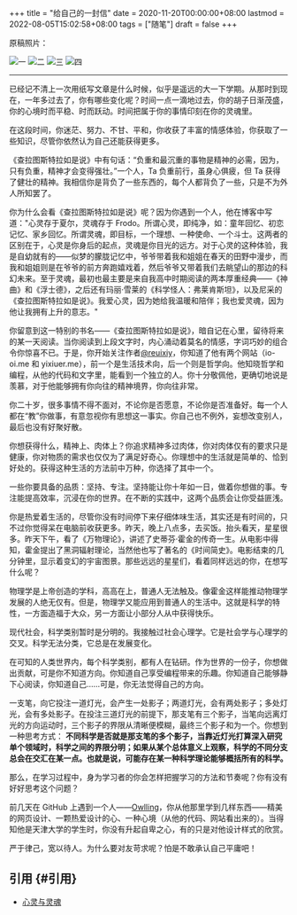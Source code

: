 +++
title = "给自己的一封信"
date = 2020-11-20T00:00:00+08:00
lastmod = 2022-08-05T15:02:58+08:00
tags = ["随笔"]
draft = false
+++

原稿照片：

![](/images/a-letter-to-myself-1.jpg "一")
![](/images/a-letter-to-myself-2.jpg "二")
![](/images/a-letter-to-myself-3.jpg "三")
![](/images/a-letter-to-myself-4.jpg "四")

---

已经记不清上一次用纸写文章是什么时候，似乎是遥远的大一下学期。从那时到现在，一年多过去了，你有哪些变化呢？时间一点一滴地过去，你的胡子日渐茂盛，你的心境时而平稳、时而跃动。时间把属于你的事情印刻在你的灵魂里。

在这段时间，你迷茫、努力、不甘、平和，你收获了丰富的情感体验，你获取了一些知识，尽管你依然认为自己还能获得更多。

《查拉图斯特拉如是说》中有句话：“负重和最沉重的事物是精神的必需，因为，只有负重，精神才会变得强壮。”一个人，Ta 负重前行，虽身心俱疲，但 Ta 获得了健壮的精神。我相信你是背负了一些东西的，每个人都背负了一些，只是不为外人所知罢了。

你为什么会看《查拉图斯特拉如是说》呢？因为你遇到一个人，他在博客中写道："心灵存于夏尔，灵魂存于 Frodo。所谓心灵，即纯净，如：童年回忆、初恋记忆、家乡回忆。所谓灵魂，即目标，一个理想、一种使命、一个斗士。这两者的区别在于，心灵是你身后的起点，灵魂是你目光的远方。对于心灵的这种体验，我是自幼就有的——似梦的朦胧记忆中，爷爷带着我和姐姐在春天的田野中漫步，而我和姐姐则是在爷爷的前方奔跑嬉戏着，然后爷爷又带着我们去眺望山的那边的科幻未来。至于灵魂，最初也最主要是来自我高中时期阅读的两本厚重经典——《神曲》和《浮士德》，之后还有玛丽·雪莱的《科学怪人：弗莱肯斯坦》，以及尼采的《查拉图斯特拉如是说》。我爱心灵，因为她给我温暖和陪伴；我也爱灵魂，因为他让我拥有上升的意志。"

你留意到这一特别的书名——《查拉图斯特拉如是说》，暗自记在心里，留待将来的某一天阅读。当你阅读到上段文字时，内心涌动着莫名的情感，字词巧妙的组合令你惊喜不已。于是，你开始关注作者[@reuixiy](https://github.com/reuixiy)，你知道了他有两个网站（io-oi.me 和 yixiuer.me），前一个是生活技术向，后一个则是哲学向。他知晓哲学和编程，从他的代码和文字里，能看到一个独立的人。你十分敬佩他，更确切地说是羡慕，对于他能够拥有你向往的精神境界，你向往非常。

你二十岁，很多事情不得不面对，不论你是否愿意，不论你是否准备好。每一个人都在“教”你做事，有意忽视你有思想这一事实。你自己也不例外，妄想改变别人，最后也没有好聚好散。

你想获得什么，精神上、肉体上？你追求精神多过肉体，你对肉体仅有的要求只是健康，你对物质的需求也仅仅为了满足好奇心。你理想中的生活就是简单的、恰到好处的。获得这种生活的方法前中万种，你选择了其中一个。

一些你要具备的品质：坚持、专注。坚持能让你十年如一日，做着你想做的事。专注能提高效率，沉浸在你的世界。在不断的实践中，这两个品质会让你受益匪浅。

你是热爱着生活的，尽管你没有时间停下来仔细体味生活，其实还是有时间的，只不过你觉得呆在电脑前收获更多。昨天，晚上八点多，去买饭。抬头看天，星星很多。昨天下午，看了《万物理论》，讲述了史蒂芬·霍金的传奇一生。从电影中得知，霍金提出了黑洞辐射理论，当然他也写了著名的《时间简史》。电影结束的几分钟里，显示着变幻的宇宙图景。那些远远的星星们，看着同样远远的你，在想写什么呢？

物理学是上帝创造的学科，高高在上，普通人无法触及。像霍金这样能推动物理学发展的人绝无仅有。但是，物理学又能应用到普通人的生活中。这就是科学的特性，一方面造福于大众，另一方面让小部分人从中获得快乐。

现代社会，科学类别暂时是分明的。我接触过社会心理学。它是社会学与心理学的交叉。科学无法分类，它总是在发展变化。

在可知的人类世界内，每个科学类别，都有人在钻研。作为世界的一份子，你想做出贡献，可是你不知道方向。你知道自己享受编程带来的乐趣。你知道自己能够静下心阅读，你知道自己……可是，你无法觉得自己的方向。

一支笔，向它投注一道灯光，会产生一处影子；两道灯光，会有两处影子；多处灯光，会有多处影子。在投注三道灯光的前提下，那支笔有三个影子，当笔向远离灯光的方向运动时，三个影子的界限从清晰便模糊，最终三个影子和为一个。你想到一种思考方式： **不同科学是否就是那支笔的多个影子，当靠近灯光打算深入研究单个领域时，科学之间的界限分明；如果从某个总体意义上观察，科学的不同分支总会在交汇在某一点。也就是说，可能存在某一种科学理论能够概括所有的科学。**

那么，在学习过程中，身为学习者的你会怎样把握学习的方法和节奏呢？你有没有好好思考这个问题？

前几天在 GitHub 上遇到一个人——[Owlling](https://github.com/owlling)，你从他那里学到几样东西——精美的网页设计、一颗热爱设计的心、一种心境（从他的代码、网站看出来的）。当得知他是天津大学的学生时，你没有升起自卑之心，有的只是对他设计样式的欣赏。

严于律己，宽以待人。为什么要对友苛求呢？怕是不敢承认自己平庸吧！


## 引用 {#引用}

-   [心灵与灵魂](https://io-oi.me/life/heart-and-spirit/)